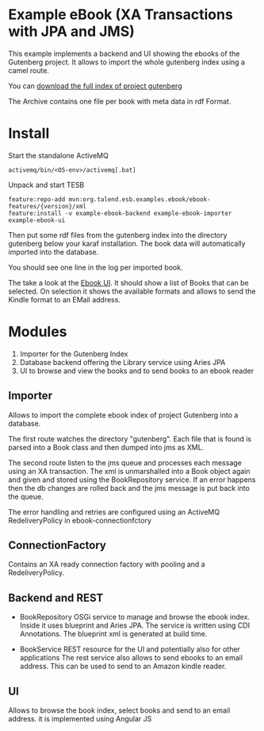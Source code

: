 # Example eBook (XA Transactions with JPA and JMS)

This example implements a backend and UI showing the ebooks of the Gutenberg project.
It allows to import the whole gutenberg index using a camel route.

You can [download the full index of project gutenberg](http://gutenberg.readingroo.ms/cache/generated/feeds/rdf-files.tar.bz2 "Index download")

The Archive contains one file per book with meta data in rdf Format.

# Install

Start the standalone ActiveMQ

    activemq/bin/<OS-env>/activemq[.bat]

Unpack and start TESB

    feature:repo-add mvn:org.talend.esb.examples.ebook/ebook-features/{version}/xml
    feature:install -v example-ebook-backend example-ebook-importer example-ebook-ui

Then put some rdf files from the gutenberg index into the directory gutenberg below your karaf installation.
The book data will automatically imported into the database.

You should see one line in the log per imported book.

The take a look at the [Ebook UI](http://localhost:8040/ebook/). It should show a list of Books that can be selected.
On selection it shows the available formats and allows to send the Kindle format to an EMail address.

# Modules

1.  Importer for the Gutenberg Index
2.  Database backend offering the Library service using Aries JPA
3.  UI to browse and view the books and to send books to an ebook reader
 
## Importer

Allows to import the complete ebook index of project Gutenberg into a database.

The first route watches the directory "gutenberg". Each file that is found is parsed into a Book class and then dumped into jms as XML. 

The second route listen to the jms queue and processes each message using an XA transaction. The xml is unmarshalled into a Book object again and given and stored using the BookRepository service. If an error happens then the db changes are rolled back and the jms message is put back into the queue.

The error handling and retries are configured using an ActiveMQ RedeliveryPolicy in ebook-connectionfctory

## ConnectionFactory

Contains an XA ready connection factory with pooling and a RedeliveryPolicy. 

## Backend and REST

* BookRepository OSGi service to manage and browse the ebook index. Inside it uses blueprint and Aries JPA.
The service is written using CDI Annotations. The blueprint xml is generated at build time.

* BookService REST resource for the UI and potentially also for other applications
The rest service also allows to send ebooks to an email address. This can be used to send to an Amazon kindle reader. 

## UI

Allows to browse the book index, select books and send to an email address. it is implemented using Angular JS
